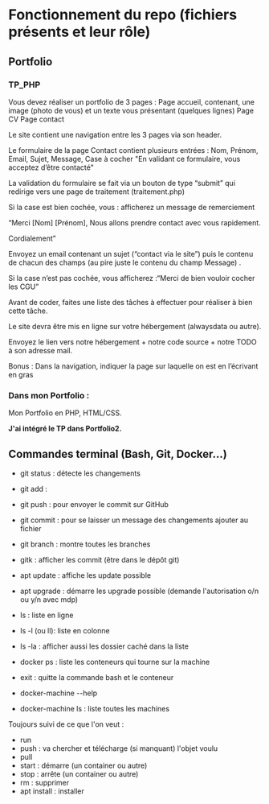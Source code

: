 # Fonctionnement du repo (fichiers présents et leur rôle)

## Portfolio

### TP_PHP

Vous devez réaliser un portfolio de 3 pages :
Page accueil, contenant, une image (photo de vous) et un texte vous présentant (quelques lignes)
Page CV
Page contact

Le site contient une navigation entre les 3 pages via son header.


Le formulaire de la page Contact contient plusieurs entrées : Nom, Prénom, Email, Sujet, Message, Case à cocher "En validant ce formulaire, vous acceptez d’être contacté"

La validation du formulaire se fait via un bouton de type “submit” qui redirige vers une page de traitement (traitement.php)

Si la case est bien cochée, vous : afficherez un message de remerciement 

“Merci [Nom] [Prénom],
Nous allons prendre contact avec vous rapidement.

Cordialement”

Envoyez un email contenant un sujet (“contact via le site”) puis le contenu de chacun des champs (au pire juste le contenu du champ Message) .

Si la case n’est pas cochée, vous afficherez :“Merci de bien vouloir cocher les CGU”

Avant de coder, faites une liste des tâches à effectuer pour réaliser à bien cette tâche.

Le site devra être mis en ligne sur votre hébergement (alwaysdata ou autre).

Envoyez le lien vers notre hébergement + notre code source + notre TODO à son adresse mail.

Bonus : Dans la navigation, indiquer la page sur laquelle on est en l’écrivant en gras

### Dans mon Portfolio :

Mon Portfolio en PHP, HTML/CSS.

**J'ai intégré le TP dans Portfolio2.**

## Commandes terminal (Bash, Git, Docker...)

* git status  : détecte les changements
* git add  :
* git push : pour envoyer le commit sur GitHub
* git commit  : pour se laisser un message des changements ajouter au fichier
* git branch  : montre toutes les branches
* gitk  : afficher les commit (être dans le dépôt git)
* apt update  : affiche les update possible
* apt upgrade  : démarre les upgrade possible (demande l'autorisation o/n ou y/n avec mdp)


* ls  : liste en ligne
* ls -l (ou ll): liste en colonne 
* ls -la : afficher aussi les dossier caché dans la liste
* docker ps  : liste les conteneurs qui tourne sur la machine
* exit  : quitte la commande bash et le conteneur
* docker-machine --help
* docker-machine ls  : liste toutes les machines

Toujours suivi de ce que l'on veut :
* run
* push  : va chercher et télécharge (si manquant) l'objet voulu
* pull
* start  : démarre (un container ou autre)
* stop  : arrête (un container ou autre)
* rm  : supprimer
* apt install  : installer
